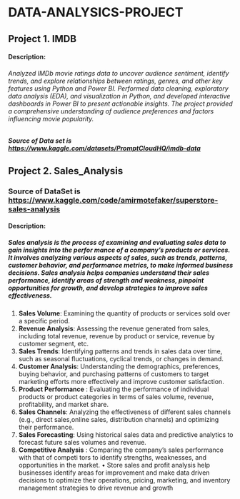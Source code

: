 # DATA-ANALYSICS-PROJECT

## Project 1. IMDB

#### Description: 

###### Analyzed IMDb movie ratings data to uncover audience sentiment, identify trends, and explore relationships between ratings, genres, and other key features using Python and Power BI. Performed data cleaning, exploratory data analysis (EDA), and visualization in Python, and developed interactive dashboards in Power BI to present actionable insights. The project provided a comprehensive understanding of audience preferences and factors influencing movie popularity.

##### Source of Data set is https://www.kaggle.com/datasets/PromptCloudHQ/imdb-data

## Project 2. Sales_Analysis

### Source of DataSet is https://www.kaggle.com/code/amirmotefaker/superstore-sales-analysis

#### Description:

##### Sales analysis is the process of examining and evaluating sales data to gain insights into the perfor mance of a company’s products or services. It involves analyzing various aspects of sales, such as trends, patterns, customer behavior, and performance metrics, to make informed business decisions. Sales analysis helps companies understand their sales performance, identify areas of strength and weakness, pinpoint opportunities for growth, and develop strategies to improve sales effectiveness.

1. **Sales Volume**: Examining the quantity of products or services sold over a specific period.
2. **Revenue Analysis**: Assessing the revenue generated from sales, including total revenue, revenue by product or service, revenue by customer segment, etc.
3. **Sales Trends**: Identifying patterns and trends in sales data over time, such as seasonal fluctuations, cyclical trends, or changes in demand.
4. **Customer Analysis**: Understanding the demographics, preferences, buying behavior, and purchasing patterns of customers to target marketing efforts more effectively and improve customer satisfaction.
5. **Product Performance** : Evaluating the performance of individual products or product categories in terms of sales volume, revenue, profitability, and market share.
6. **Sales Channels**: Analyzing the effectiveness of different sales channels (e.g., direct sales,online sales, distribution channels) and optimizing their performance.
7. **Sales Forecasting**: Using historical sales data and predictive analytics to forecast future sales volumes and revenue.
8. **Competitive Analysis** : Comparing the company’s sales performance with that of competi tors to identify strengths, weaknesses, and opportunities in the market. • Store sales and profit analysis help businesses identify areas for improvement and make data driven decisions to optimize their operations, pricing, marketing, and inventory management strategies to drive revenue and growth


